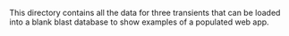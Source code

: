 This directory contains all the data for three transients that can be loaded 
into a blank blast database to show examples of a populated web app.